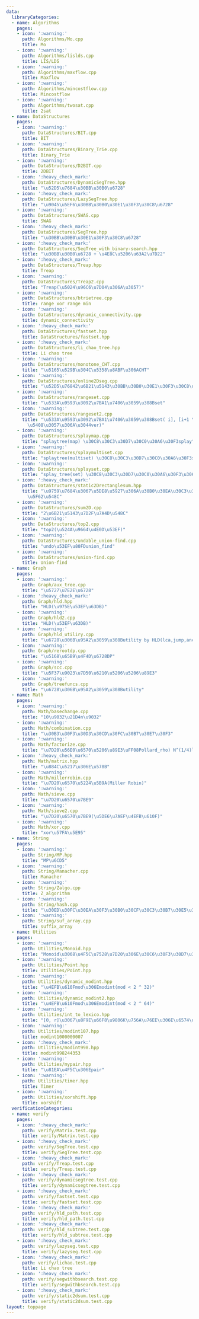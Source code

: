 ```yaml
---
data:
  libraryCategories:
  - name: Algorithms
    pages:
    - icon: ':warning:'
      path: Algorithms/Mo.cpp
      title: Mo
    - icon: ':warning:'
      path: Algorithms/lislds.cpp
      title: LIS/LDS
    - icon: ':warning:'
      path: Algorithms/maxflow.cpp
      title: Maxflow
    - icon: ':warning:'
      path: Algorithms/mincostflow.cpp
      title: Mincostflow
    - icon: ':warning:'
      path: Algorithms/twosat.cpp
      title: 2sat
  - name: DataStructures
    pages:
    - icon: ':warning:'
      path: DataStructures/BIT.cpp
      title: BIT
    - icon: ':warning:'
      path: DataStructures/Binary_Trie.cpp
      title: Binary_Trie
    - icon: ':warning:'
      path: DataStructures/D2BIT.cpp
      title: 2DBIT
    - icon: ':heavy_check_mark:'
      path: DataStructures/DynamicSegTree.hpp
      title: "\u52D5\u7684\u30BB\u30B0\u6728"
    - icon: ':heavy_check_mark:'
      path: DataStructures/LazySegTree.hpp
      title: "\u9045\u5EF6\u30BB\u30B0\u30E1\u30F3\u30C8\u6728"
    - icon: ':warning:'
      path: DataStructures/SWAG.cpp
      title: SWAG
    - icon: ':heavy_check_mark:'
      path: DataStructures/SegTree.hpp
      title: "\u30BB\u30B0\u30E1\u30F3\u30C8\u6728"
    - icon: ':heavy_check_mark:'
      path: DataStructures/SegTree_with_binary-search.hpp
      title: "\u30BB\u30B0\u6728 + \u4E8C\u5206\u63A2\u7D22"
    - icon: ':heavy_check_mark:'
      path: DataStructures/Treap.hpp
      title: Treap
    - icon: ':warning:'
      path: DataStructures/Treap2.cpp
      title: "Treap(\u5024\u96C6\u7D04\u306A\u3057)"
    - icon: ':warning:'
      path: DataStructures/btrietree.cpp
      title: range xor range min
    - icon: ':warning:'
      path: DataStructures/dynamic_connectivity.cpp
      title: dynamic_connectivity
    - icon: ':heavy_check_mark:'
      path: DataStructures/fastset.hpp
      title: DataStructures/fastset.hpp
    - icon: ':heavy_check_mark:'
      path: DataStructures/li_chao_tree.hpp
      title: Li chao tree
    - icon: ':warning:'
      path: DataStructures/monotone_CHT.cpp
      title: "\u5165\u529B\u304C\u5358\u8ABF\u306ACHT"
    - icon: ':warning:'
      path: DataStructures/online2Dseg.cpp
      title: "\u52D5\u76842\u6B21\u5143\u30BB\u30B0\u30E1\u30F3\u30C8\u6728"
    - icon: ':warning:'
      path: DataStructures/rangeset.cpp
      title: "\u533A\u9593\u3092\u7BA1\u7406\u3059\u308Bset"
    - icon: ':warning:'
      path: DataStructures/rangeset2.cpp
      title: "\u533A\u9593\u3092\u7BA1\u7406\u3059\u308Bset( i], [i+1 \u3092\u7D71\
        \u5408\u3057\u306A\u3044ver)"
    - icon: ':warning:'
      path: DataStructures/splaymap.cpp
      title: "splaytree(map) \u30C8\u30C3\u30D7\u30C0\u30A6\u30F3splay"
    - icon: ':warning:'
      path: DataStructures/splaymultiset.cpp
      title: "splaytree(multiset) \u30C8\u30C3\u30D7\u30C0\u30A6\u30F3splay"
    - icon: ':warning:'
      path: DataStructures/splayset.cpp
      title: "splay_tree(set) \u30C8\u30C3\u30D7\u30C0\u30A6\u30F3\u306Bsplay"
    - icon: ':heavy_check_mark:'
      path: DataStructures/static2Drectanglesum.hpp
      title: "\u9759\u7684\u3067\u5DE8\u5927\u306A\u30B0\u30EA\u30C3\u30C9\u306E\u77E9\
        \u5F62\u548C"
    - icon: ':warning:'
      path: DataStructures/sum2D.cpp
      title: "2\u6B21\u5143\u7D2F\u7A4D\u548C"
    - icon: ':warning:'
      path: DataStructures/top2.cpp
      title: "top2(\u524A\u9664\u4E0D\u53EF)"
    - icon: ':warning:'
      path: DataStructures/undable_union-find.cpp
      title: "undo\u53EF\u80FDunion_find"
    - icon: ':warning:'
      path: DataStructures/union-find.cpp
      title: Union-find
  - name: Graph
    pages:
    - icon: ':warning:'
      path: Graph/aux_tree.cpp
      title: "\u5727\u7E2E\u6728"
    - icon: ':heavy_check_mark:'
      path: Graph/hld.hpp
      title: "HLD(\u975E\u53EF\u63DB)"
    - icon: ':warning:'
      path: Graph/hld2.cpp
      title: "HLD(\u53EF\u63DB)"
    - icon: ':warning:'
      path: Graph/hld_utiliry.cpp
      title: "\u6728\u306B\u95A2\u3059\u308Butility by HLD(lca,jump,ances)"
    - icon: ':warning:'
      path: Graph/rerootdp.cpp
      title: "\u5168\u65B9\u4F4D\u6728DP"
    - icon: ':warning:'
      path: Graph/scc.cpp
      title: "\u5F37\u9023\u7D50\u6210\u5206\u5206\u89E3"
    - icon: ':warning:'
      path: Graph/treefuncs.cpp
      title: "\u6728\u306B\u95A2\u3059\u308Butility"
  - name: Math
    pages:
    - icon: ':warning:'
      path: Math/basechange.cpp
      title: "10\u9032\u21D4n\u9032"
    - icon: ':warning:'
      path: Math/combination.cpp
      title: "\u30B3\u30F3\u30D3\u30CD\u30FC\u30B7\u30E7\u30F3"
    - icon: ':warning:'
      path: Math/factorize.cpp
      title: "\u7D20\u56E0\u6570\u5206\u89E3\uFF08Pollard_rho) N^(1/4)logN"
    - icon: ':heavy_check_mark:'
      path: Math/matrix.hpp
      title: "\u884C\u5217\u306E\u578B"
    - icon: ':warning:'
      path: Math/millerrobin.cpp
      title: "\u7D20\u6570\u5224\u5B9A(Miller Robin)"
    - icon: ':warning:'
      path: Math/sieve.cpp
      title: "\u7D20\u6570\u7BE9"
    - icon: ':warning:'
      path: Math/sieve2.cpp
      title: "\u7D20\u6570\u7BE9(\u5DE6\u7AEF\u4EFB\u610F)"
    - icon: ':warning:'
      path: Math/xor.cpp
      title: "xor\u57FA\u5E95"
  - name: String
    pages:
    - icon: ':warning:'
      path: String/MP.hpp
      title: "MP\u6CD5"
    - icon: ':warning:'
      path: String/Manacher.cpp
      title: Manacher
    - icon: ':warning:'
      path: String/Zalgo.cpp
      title: Z_algorithm
    - icon: ':warning:'
      path: String/hash.cpp
      title: "\u30ED\u30FC\u30EA\u30F3\u30B0\u30CF\u30C3\u30B7\u30E5\u306E\u578B"
    - icon: ':warning:'
      path: String/suf_array.cpp
      title: suffix_array
  - name: Utilities
    pages:
    - icon: ':warning:'
      path: Utilities/Monoid.hpp
      title: "Monoid\u3068\u4F5C\u7528\u7D20\u306E\u30C6\u30F3\u30D7\u30EC\u30FC\u30C8"
    - icon: ':warning:'
      path: Utilities/Point.hpp
      title: Utilities/Point.hpp
    - icon: ':warning:'
      path: Utilities/dynamic_modint.hpp
      title: "\u4EFB\u610Fmod\u306Emodint(mod < 2 ^ 32)"
    - icon: ':warning:'
      path: Utilities/dynamic_modint2.hpp
      title: "\u4EFB\u610Fmod\u306Emodint(mod < 2 ^ 64)"
    - icon: ':warning:'
      path: Utilities/int_to_lexico.hpp
      title: "[0, r]\u3067\u8F9E\u66F8\u9806K\u756A\u76EE\u306E\u6574\u6570"
    - icon: ':warning:'
      path: Utilities/modint107.hpp
      title: modint1000000007
    - icon: ':heavy_check_mark:'
      path: Utilities/modint998.hpp
      title: modint998244353
    - icon: ':warning:'
      path: Utilities/mypair.hpp
      title: "\u81EA\u4F5C\u306Epair"
    - icon: ':warning:'
      path: Utilities/timer.hpp
      title: Timer
    - icon: ':warning:'
      path: Utilities/xorshift.hpp
      title: xorshift
  verificationCategories:
  - name: verify
    pages:
    - icon: ':heavy_check_mark:'
      path: verify/Matrix.test.cpp
      title: verify/Matrix.test.cpp
    - icon: ':heavy_check_mark:'
      path: verify/SegTree.test.cpp
      title: verify/SegTree.test.cpp
    - icon: ':heavy_check_mark:'
      path: verify/Treap.test.cpp
      title: verify/Treap.test.cpp
    - icon: ':heavy_check_mark:'
      path: verify/dynamicsegtree.test.cpp
      title: verify/dynamicsegtree.test.cpp
    - icon: ':heavy_check_mark:'
      path: verify/fastset.test.cpp
      title: verify/fastset.test.cpp
    - icon: ':heavy_check_mark:'
      path: verify/hld_path.test.cpp
      title: verify/hld_path.test.cpp
    - icon: ':heavy_check_mark:'
      path: verify/hld_subtree.test.cpp
      title: verify/hld_subtree.test.cpp
    - icon: ':heavy_check_mark:'
      path: verify/lazyseg.test.cpp
      title: verify/lazyseg.test.cpp
    - icon: ':heavy_check_mark:'
      path: verify/lichao.test.cpp
      title: Li chao tree
    - icon: ':heavy_check_mark:'
      path: verify/segwithbsearch.test.cpp
      title: verify/segwithbsearch.test.cpp
    - icon: ':heavy_check_mark:'
      path: verify/static2dsum.test.cpp
      title: verify/static2dsum.test.cpp
layout: toppage
---
```

